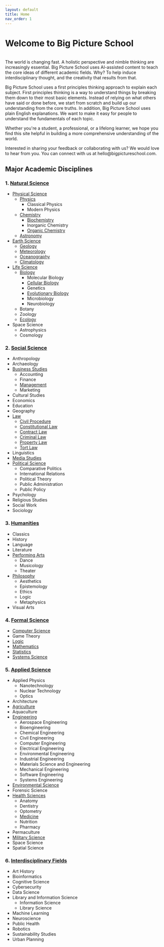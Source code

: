 ```yaml
---
layout: default
title: Home
nav_order: 1
---
```


# **Welcome to Big Picture School**
<br/>
The world is changing fast. A holistic perspective and nimble thinking are increasingly essential. Big Picture School uses AI-assisted content to teach the core ideas of different academic fields. Why? To help induce interdisciplinary thought, and the creativity that results from that.
<p>
Big Picture School uses a first principles thinking approach to explain each subject. First principles thinking is a way to understand things by breaking them down to their most basic elements. Instead of relying on what others have said or done before, we start from scratch and build up our understanding from the core truths. In addition, Big Picture School uses plain English explanations. We want to make it easy for people to understand the fundamentals of each topic. 
</p>
<p>
Whether you're a student, a professional, or a lifelong learner, we hope you find this site helpful in building a more comprehensive understanding of the world.
</p>
<p>
Interested in sharing your feedback or collaborating with us? We would love to hear from you. You can connect with us at hello@bigpictureschool.com.
</p>

## Major Academic Disciplines

### 1. [Natural Science](https://bigpictureschool.com/natural_science.html)
- [Physical Science](https://bigpictureschool.com/physical_science.html)
  - [Physics](https://bigpictureschool.com/physics.html)
    - Classical Physics
    - Modern Physics
  - [Chemistry](https://bigpictureschool.com/chemistry.html)
    - [Biochemistry](https://bigpictureschool.com/biochemistry.html)
    - Inorganic Chemistry
    - [Organic Chemistry](https://bigpictureschool.com/organic_chemistry.html)
  - [Astronomy](https://bigpictureschool.com/astronomy.html)
- [Earth Science](https://bigpictureschool.com/earth_science.html)
    - [Geology](https://bigpictureschool.com/geology.html)
    - [Meteorology](https://bigpictureschool.com/meteorology.html)
    - [Oceanography](https://bigpictureschool.com/oceanography.html)
    - [Climatology](https://bigpictureschool.com/climatology.html)
- [Life Science](https://bigpictureschool.com/life_science.html)
  - [Biology](https://bigpictureschool.com/biology.html)
    - Molecular Biology
    - [Cellular Biology](https://bigpictureschool.com/cellular_biology.html)
    - Genetics
    - [Evolutionary Biology](https://bigpictureschool.com/evolutionary_biology.html)
    - Microbiology
    - Neurobiology
  - Botany
  - Zoology
  - [Ecology](https://bigpictureschool.com/ecology.html)
- Space Science
  - Astrophysics
  - Cosmology

### 2. [Social Science](https://bigpictureschool.com/social_science.html)
* Anthropology
* Archaeology
* [Business Studies](https://bigpictureschool.com/business_studies.html)
  * Accounting
  * Finance
  * [Management](https://bigpictureschool.com/management.html)
  * Marketing
* Cultural Studies
* Economics
* Education
* Geography
* [Law](https://bigpictureschool.com/law.html)
  * [Civil Procedure](https://bigpictureschool.com/civil_procedure.html)
  * [Constitutional Law](https://bigpictureschool.com/constitutional_law.html)
  * [Contract Law](https://bigpictureschool.com/contract_law.html)
  * [Criminal Law](https://bigpictureschool.com/criminal_law.html)
  * [Property Law](https://bigpictureschool.com/property_law.html)
  * [Tort Law](https://bigpictureschool.com/tort_law.html)
* Linguistics
* [Media Studies](https://bigpictureschool.com/media_studies.html)
* [Political Science](https://bigpictureschool.com/political_science.html)
  * Comparative Politics
  * International Relations
  * Political Theory
  * Public Administration
  * Public Policy
* Psychology
* Religious Studies
* Social Work
* Sociology

### 3. [Humanities](https://bigpictureschool.com/humanities.html)
* Classics
* History
* Language
* Literature
* [Performing Arts](https://bigpictureschool.com/performing_arts.html)
  * Dance
  * Musicology
  * Theater
* [Philosophy](https://bigpictureschool.com/philosophy.html)
  * Aesthetics
  * Epistemology
  * Ethics
  * Logic
  * Metaphysics
* Visual Arts

### 4. [Formal Science](https://bigpictureschool.com/formal_science.html)
* [Computer Science](https://bigpictureschool.com/computer_science.html)
* Game Theory
* [Logic](https://bigpictureschool.com/logic.html)
* [Mathematics](https://bigpictureschool.com/mathematics.html)
* [Statistics](https://bigpictureschool.com/statistics.html)
* [Systems Science](https://bigpictureschool.com/systems_science.html)

### 5. [Applied Science](https://bigpictureschool.com/applied_science.html)
* Applied Physics
  * Nanotechnology
  * Nuclear Technology
  * Optics
* Architecture 
* [Agriculture](https://bigpictureschool.com/agriculture.html)
* Aquaculture
* [Engineering](https://bigpictureschool.com/engineering.html)
  * Aerospace Engineering
  * Bioengineering
  * Chemical Engineering
  * Civil Engineering
  * Computer Engineering
  * Electrical Engineering
  * Environmental Engineering
  * Industrial Engineering
  * Materials Science and Engineering
  * Mechanical Engineering
  * Software Engineering
  * Systems Engineering 
* [Environmental Science](https://bigpictureschool.com/environmental_science.html)
* Forensic Science
* [Health Sciences](https://bigpictureschool.com/health_sciences.html)
  * Anatomy
  * Dentistry
  * Optometry
  * [Medicine](https://bigpictureschool.com/medicine.html)
  * Nutrition
  * Pharmacy
* Permaculture
* [Military Science](https://bigpictureschool.com/military_science.html)
* Space Science
* Spatial Science

### 6. [Interdisciplinary Fields](https://bigpictureschool.com/interdisciplinary_fields.html)
* Art History
* Bioinformatics
* Cognitive Science
* Cybersecurity
* Data Science
* Library and Information Science
  * Information Science
  * Library Science
* Machine Learning
* Neuroscience
* Public Health
* Robotics
* Sustainability Studies
* Urban Planning
  
